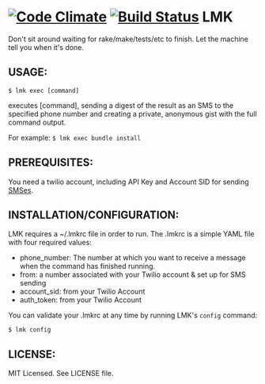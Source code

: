 [![Code Climate](https://codeclimate.com/github/LukeWinikates/lmk.png)](https://codeclimate.com/github/LukeWinikates/lmk)
[![Build Status](https://travis-ci.org/LukeWinikates/lmk.png?branch=master)](https://travis-ci.org/LukeWinikates/lmk)
LMK
===========

Don't sit around waiting for rake/make/tests/etc to finish. Let the machine tell you when it's done.

## USAGE:
`$ lmk exec [command]`

executes [command], sending a digest of the result as an SMS to the specified phone number and creating a private, anonymous gist with the full command output.

For example:
`$ lmk exec bundle install`


## PREREQUISITES:
You need a twilio account, including API Key and Account SID for sending [SMSes](http://www.twilio.com/sms).

## INSTALLATION/CONFIGURATION:
LMK requires a ~/.lmkrc file in order to run. The .lmkrc is a simple YAML file with four required values: 
- phone_number: The number at which you want to receive a message when the command has finished running.
- from: a number associated with your Twilio account & set up for SMS sending
- account_sid: from your Twilio Account
- auth_token: from your Twilio Account

You can validate your .lmkrc at any time by running LMK's `config` command:

`$ lmk config`

## LICENSE:
MIT Licensed. See LICENSE file.
